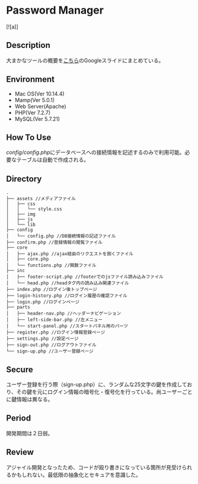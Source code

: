 # Password Manager
[![a]]
## Description
大まかなツールの概要を[こちら](https://docs.google.com/presentation/d/1KZi7R2r1dczK77msYR_nRHUg3sEn50ZVAo6vBDGhH14/edit?usp=sharing)のGoogleスライドにまとめている。

## Environment
- Mac OS(Ver 10.14.4)
- Mamp(Ver 5.0.1)
- Web Server(Apache)
- PHP(Ver 7.2.7)
- MySQL(Ver 5.7.21)

## How To Use
*config/config.php*にデータベースへの接続情報を記述するのみで利用可能。必要なテーブルは自動で作成される。

## Directory
```
.
├── assets //メディアファイル
│   ├── css
│   │   └── style.css
│   ├── img
│   ├── js
│   └── lib
├── config
│   └── config.php //DB接続情報の記述ファイル
├── confirm.php //登録情報の閲覧ファイル
├── core
│   ├── ajax.php //ajax経由のリクエストを捌くファイル
│   ├── core.php
│   └── functions.php //関数ファイル
├── inc
│   ├── footer-script.php //footerでのjsファイル読み込みファイル
│   └── head.php //headタグ内の読み込み関連ファイル
├── index.php //ログイン後トップページ
├── login-history.php //ログイン履歴の確認ファイル
├── login.php //ログインページ
├── parts
│   ├── header-nav.php //ヘッダーナビゲーション
│   ├── left-side-bar.php //左メニュー
│   └── start-panel.php //スタートパネル用のパーツ
├── register.php //ログイン情報登録ページ
├── settings.php //設定ページ
├── sign-out.php //ログアウトファイル
└── sign-up.php //ユーザー登録ページ
```

## Secure
ユーザー登録を行う際（sign-up.php）に、ランダムな25文字の鍵を作成しており、その鍵を元にログイン情報の暗号化・復号化を行っている。尚ユーザーごとに鍵情報は異なる。

## Period
開発期間は２日弱。

## Review
アジャイル開発となったため、コードが殴り書きになっている箇所が見受けられるかもしれない。最低限の抽象化とセキュアを意識した。